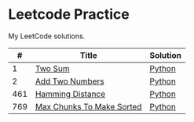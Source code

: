 # Leetcode Practice  
My LeetCode solutions.  

| # | Title | Solution |
| -- | ------ | ---------- |
| 1 | [Two Sum](https://leetcode.com/problems/two-sum/description/) | [Python](./Python/two_sum.py) |  
| 2 | [Add Two Numbers](https://leetcode.com/problems/add-two-numbers/description/) | [Python](./Python/add_two_numbers.py) |  
| 461 | [Hamming Distance](https://leetcode.com/problems/hamming-distance/description/) | [Python](./Python/hamming_distance.py) |  
| 769 | [Max Chunks To Make Sorted](https://leetcode.com/problems/max-chunks-to-make-sorted/description/) | [Python](./Python/max_chunks_to_make_sorted.py) |  